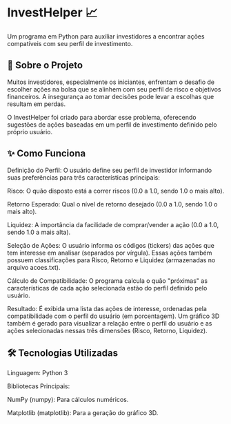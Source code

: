# InvestHelper 📈
Um programa em Python para auxiliar investidores a encontrar ações compatíveis com seu perfil de investimento.

## 🎯 Sobre o Projeto
Muitos investidores, especialmente os iniciantes, enfrentam o desafio de escolher ações na bolsa que se alinhem com seu perfil de risco e objetivos financeiros. A insegurança ao tomar decisões pode levar a escolhas que resultam em perdas.

O InvestHelper foi criado para abordar esse problema, oferecendo sugestões de ações baseadas em um perfil de investimento definido pelo próprio usuário.

## ✨ Como Funciona
Definição do Perfil: O usuário define seu perfil de investidor informando suas preferências para três características principais:

Risco: O quão disposto está a correr riscos (0.0 a 1.0, sendo 1.0 o mais alto).

Retorno Esperado: Qual o nível de retorno desejado (0.0 a 1.0, sendo 1.0 o mais alto).

Liquidez: A importância da facilidade de comprar/vender a ação (0.0 a 1.0, sendo 1.0 a mais alta).

Seleção de Ações: O usuário informa os códigos (tickers) das ações que tem interesse em analisar (separados por vírgula). Essas ações também possuem classificações para Risco, Retorno e Liquidez (armazenadas no arquivo acoes.txt).

Cálculo de Compatibilidade: O programa calcula o quão "próximas" as características de cada ação selecionada estão do perfil definido pelo usuário.

Resultado: É exibida uma lista das ações de interesse, ordenadas pela compatibilidade com o perfil do usuário (em porcentagem). Um gráfico 3D também é gerado para visualizar a relação entre o perfil do usuário e as ações selecionadas nessas três dimensões (Risco, Retorno, Liquidez).

## 🛠️ Tecnologias Utilizadas
Linguagem: Python 3

Bibliotecas Principais:

NumPy (numpy): Para cálculos numéricos.

Matplotlib (matplotlib): Para a geração do gráfico 3D.
